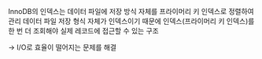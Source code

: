 InnoDB의 인덱스는 데이터 파일에 저장 방식 자체를 프라이머리 키 인덱스로 정렬하여 관리
데이터 파일 저장 형식 자체가 인덱스이기 때문에 인덱스(프라이머리 키 인덱스)를 한 번 더 조회해야 실제 레코드에 접근할 수 있는 구조

-> I/O로 효율이 떨어지는 문제를 해결